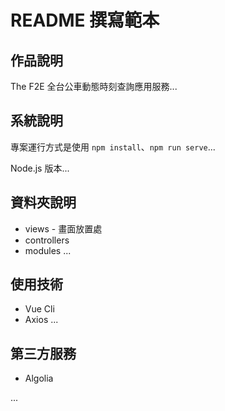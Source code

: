 # README 撰寫範本

## 作品說明

The F2E 全台公車動態時刻查詢應用服務...

## 系統說明

專案運行方式是使用 `npm install`、`npm run serve`...

Node.js 版本...

## 資料夾說明

- views - 畫面放置處
- controllers
- modules
  ...

## 使用技術

- Vue Cli
- Axios
  ...

## 第三方服務

- Algolia

...
